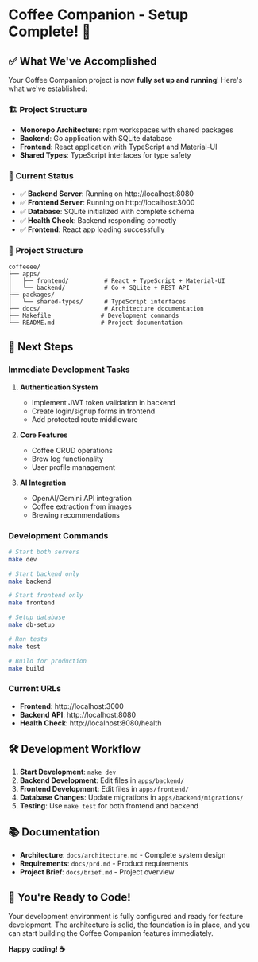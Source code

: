 # Coffee Companion - Setup Complete! 🎉

## ✅ What We've Accomplished

Your Coffee Companion project is now **fully set up and running**! Here's what we've established:

### 🏗️ **Project Structure**
- **Monorepo Architecture**: npm workspaces with shared packages
- **Backend**: Go application with SQLite database
- **Frontend**: React application with TypeScript and Material-UI
- **Shared Types**: TypeScript interfaces for type safety

### 🚀 **Current Status**
- ✅ **Backend Server**: Running on http://localhost:8080
- ✅ **Frontend Server**: Running on http://localhost:3000
- ✅ **Database**: SQLite initialized with complete schema
- ✅ **Health Check**: Backend responding correctly
- ✅ **Frontend**: React app loading successfully

### 📁 **Project Structure**
```
coffeeee/
├── apps/
│   ├── frontend/          # React + TypeScript + Material-UI
│   └── backend/           # Go + SQLite + REST API
├── packages/
│   └── shared-types/      # TypeScript interfaces
├── docs/                  # Architecture documentation
├── Makefile              # Development commands
└── README.md             # Project documentation
```

## 🎯 **Next Steps**

### **Immediate Development Tasks**

1. **Authentication System**
   - Implement JWT token validation in backend
   - Create login/signup forms in frontend
   - Add protected route middleware

2. **Core Features**
   - Coffee CRUD operations
   - Brew log functionality
   - User profile management

3. **AI Integration**
   - OpenAI/Gemini API integration
   - Coffee extraction from images
   - Brewing recommendations

### **Development Commands**

```bash
# Start both servers
make dev

# Start backend only
make backend

# Start frontend only
make frontend

# Setup database
make db-setup

# Run tests
make test

# Build for production
make build
```

### **Current URLs**
- **Frontend**: http://localhost:3000
- **Backend API**: http://localhost:8080
- **Health Check**: http://localhost:8080/health

## 🛠️ **Development Workflow**

1. **Start Development**: `make dev`
2. **Backend Development**: Edit files in `apps/backend/`
3. **Frontend Development**: Edit files in `apps/frontend/`
4. **Database Changes**: Update migrations in `apps/backend/migrations/`
5. **Testing**: Use `make test` for both frontend and backend

## 📚 **Documentation**

- **Architecture**: `docs/architecture.md` - Complete system design
- **Requirements**: `docs/prd.md` - Product requirements
- **Project Brief**: `docs/brief.md` - Project overview

## 🎉 **You're Ready to Code!**

Your development environment is fully configured and ready for feature development. The architecture is solid, the foundation is in place, and you can start building the Coffee Companion features immediately.

**Happy coding! ☕**
